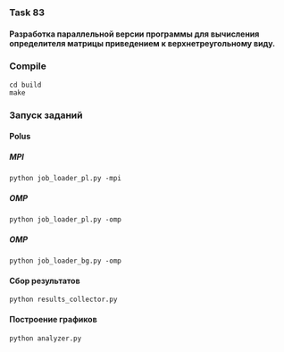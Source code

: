 ### Task 83  
#### Разработка параллельной версии программы для вычисления определителя матрицы приведением к верхнетреугольному виду.

### Compile
`cd build`   
`make`

### Запуск заданий
#### Polus
##### MPI 
`python job_loader_pl.py -mpi`

##### OMP
`python job_loader_pl.py -omp` 

##### OMP
`python job_loader_bg.py -omp` 

#### Сбор результатов
`python results_collector.py` 

#### Построение графиков
`python analyzer.py`
